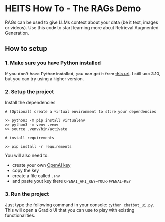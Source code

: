 # HEITS How To - The RAGs Demo

RAGs can be used to give LLMs context about your data (be it text, images or videos). Use this code to start learning more about Retrieval Augmented Generation. 

## How to setup

### 1. Make sure you have Python installed

If you don't have Python installed, you can get it from [this url](https://www.python.org/downloads/). I still use 3.10, but you can try using a higher version.

### 2. Setup the project

Install the dependencies
```
# (Optional) create a virtual environment to store your dependencies

>> python3 -m pip install virtualenv
>> python3 -m venv .venv
>> source .venv/bin/activate

# install requirements

>> pip install -r requirements
```

You will also need to:
* create your own [OpenAI key ](https://help.openai.com/en/articles/4936850-where-do-i-find-my-openai-api-key)
* copy the key 
* create a file called `.env`
* and paste yout key there `OPENAI_API_KEY=YOUR-OPENAI-KEY`

### 3. Run the project

Just type the following command in your console: `python chatbot_ui.py`. This will open a Gradio UI that you can use to play with existing functionalities.